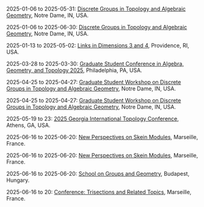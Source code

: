 2025-01-06 to 2025-05-31: [Discrete Groups in Topology and Algebraic Geometry](https://sites.nd.edu/cmnd2025-thematic-program/ "The program explores discrete groups in topology and algebraic geometry, focusing on applications in physics. Topics include fundamental groups, mapping class groups, and geometric group theory. Discussions cover connections to quantum field theory and string theory, emphasizing topological structures in physical systems."), Notre Dame, IN, USA.

2025-01-06 to 2025-06-30: [Discrete Groups in Topology and Algebraic Geometry](https://www.nd.edu/math/thematic-program-2025/ "The program explores discrete groups in topology and algebraic geometry, focusing on interdisciplinary applications. Topics include Kleinian groups, moduli spaces, and topological invariants. Discussions cover applications in quantum mechanics and string theory, emphasizing geometric and algebraic methods."), Notre Dame, IN, USA.

2025-01-13 to 2025-05-02: [Links in Dimensions 3 and 4](https://icerm.brown.edu/program/semester_program/sp-s25/ "The program investigates links in 3 and 4 dimensions, exploring topological applications. Topics include Legendrian knots, Khovanov homology, and gauge theory. Discussions cover connections to quantum mechanics and topological quantum computing, emphasizing mathematical structures."), Providence, RI, USA.

2025-03-28 to 2025-03-30: [Graduate Student Conference in Algebra, Geometry, and Topology 2025](https://cst.temple.edu/department-mathematics/events/gta-philadelphia "The conference focuses on algebra, geometry, and topology for graduate students. Topics include algebraic varieties, knot theory, and symplectic geometry. Discussions cover applications in quantum field theory and string theory, emphasizing mathematical advancements."), Philadelphia, PA, USA.

2025-04-25 to 2025-04-27: [Graduate Student Workshop on Discrete Groups in Topology and Algebraic Geometry](https://centerformath.nd.edu/scientific-events-and-programs/ "The workshop focuses on discrete groups for graduate students, exploring topology and algebraic geometry. Topics include Kleinian groups, mapping class groups, and algebraic structures. Discussions cover connections to quantum mechanics and string theory, emphasizing geometric frameworks."), Notre Dame, IN, USA.

2025-04-25 to 2025-04-27: [Graduate Student Workshop on Discrete Groups in Topology and Algebraic Geometry](https://www.nd.edu/math/events/2025-discrete-groups-workshop/ "The workshop trains graduate students in discrete groups, focusing on topology and algebraic geometry. Topics include fundamental groups, moduli spaces, and geometric group theory. Discussions cover applications in quantum field theory and string theory, emphasizing topological methods."), Notre Dame, IN, USA.

2025-05-19 to 23: [2025 Georgia International Topology Conference](https://www.math.uga.edu/topology/conference25.html "The conference focuses on topology, with applications in physics and geometry. Topics include knot theory, manifold classification, and topological methods in quantum field theory. It discusses advancements in algebraic topology and their implications for understanding spacetime structures and physical systems."), Athens, GA, USA.

2025-06-16 to 2025-06-20: [New Perspectives on Skein Modules](https://www.cirm-math.fr/fr/evenements/new-perspectives-on-skein-modules/ "The conference explores skein modules, focusing on topological and algebraic applications. Topics include skein algebras, knot invariants, and quantum topology. Discussions cover connections to quantum field theory and string theory, emphasizing topological structures."), Marseille, France.

2025-06-16 to 2025-06-20: [New Perspectives on Skein Modules](https://www.cirm-math.fr/skein-modules-2025 "The conference focuses on skein modules, bridging topology and quantum physics. Topics include skein theory, link homology, and quantum groups. Discussions explore applications in string theory and topological quantum field theory, emphasizing geometric and algebraic insights."), Marseille, France.

2025-06-16 to 2025-06-20: [School on Groups and Geometry](https://erdoscenter.renyi.hu/school-groups-geometry-2025 "The school trains researchers in groups and geometry, focusing on topological applications. Topics include group actions, geometric group theory, and hyperbolic geometry. Lectures cover connections to quantum topology and string theory, emphasizing geometric structures."), Budapest, Hungary.

2025-06-16 to 20: [Conference: Trisections and Related Topics](https://www.cirm-math.fr/fr/evenements/conference-trisections-and-related-topics/ "The conference explores trisections in topology, focusing on applications in physics. Topics include 4-manifolds, knot theory, and gauge theory. Discussions cover connections to quantum field theory and general relativity, emphasizing topological methods in physical systems."), Marseille, France.

